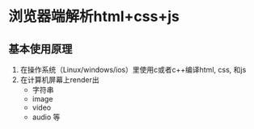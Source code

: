 # 浏览器端解析html+css+js

## 基本使用原理

1. 在操作系统（Linux/windows/ios）里使用c或者c++编译html, css, 和js
2. 在计算机屏幕上render出
	- 字符串
	- image
	- video
	- audio 等





